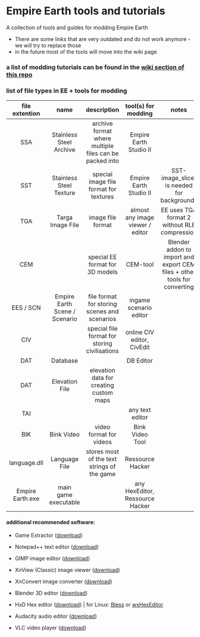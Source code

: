 # Empire Earth tools and tutorials

A collection of tools and guides for modding Empire Earth

- There are some links that are very outdated and do not work anymore - we will try to replace those
- in the future most of the tools will move into the wiki page

### a list of modding tutorials can be found in the [wiki section of this repo](https://github.com/EE-modders/Empire-Earth-toolbox/wiki)

### list of file types in EE + tools for modding

| file extention   | name                          | description                                            | tool(s) for modding              | notes                                                                     | link                                                                                                                                                                              | documentation / guides                                                     |
|:----------------:|:-----------------------------:|:------------------------------------------------------:|:--------------------------------:|:-------------------------------------------------------------------------:|:---------------------------------------------------------------------------------------------------------------------------------------------------------------------------------:|:--------------------------------------------------------------------------:|
| SSA              | Stainless Steel Archive       | archive format where multiple files can be packed into | Empire Earth Studio II           |                                                                           | [download](https://github.com/EE-modders/Empire-Earth-Studio-2/releases)                                                                                                          | [GitHub wiki](https://github.com/EE-modders/SSA-tool/wiki)                 |
| SST              | Stainless Steel Texture       | special image file format for textures                 | Empire Earth Studio II           | SST-image_slicer is needed for backgrounds                                | [download](https://github.com/EE-modders/Empire-Earth-Studio-2/releases)                                                                                                          | [GitHub wiki](https://github.com/EE-modders/SST-tool/wiki)                 |
| TGA              | Targa Image File              | image file format                                      | almost any image viewer / editor | EE uses TGA format 2 without RLE compression                              |                                                                                                                                                                                   | [TGA format spec](http://paulbourke.net/dataformats/tga/)                  |
| CEM              |                               | special EE format for 3D models                        | CEM-tool                         | Blender addon to import and export CEM files + other tools for converting | [CEM-tool](https://github.com/EE-modders/CEM-tool)                                                                                                                                | [GitHub wiki](https://github.com/EE-modders/CEM-tool/wiki)                 |
| EES / SCN        | Empire Earth Scene / Scenario | file format for storing scenes and scenarios           | ingame scenario editor           |                                                                           |                                                                                                                                                                                   | [GitHub wiki](https://github.com/coderbot16/scn/wiki/EE1-and-EEAOC-Format) |
| CIV              |                               | special file format for storing civilisations          | online CIV editor, CivEdit       |                                                                           | [online CIV editor](https://soerface.github.io/ee-civ-editor/#/), [CivEdit](https://github.com/EE-modders/Empire-Earth-toolbox/tree/master/Modding%20tools%20n%20scripts/CivEdit) | [GitHub wiki](https://github.com/EE-modders/Empire-Earth-toolbox/wiki)     |
| DAT              | Database                      |                                                        | DB Editor                        |                                                                           | [download](https://github.com/EE-modders/Empire-Earth---DB-Editor/releases)                                                                                                       | [GitHub wiki](https://github.com/EE-modders/Empire-Earth---DB-Editor/wiki) |
| DAT              | Elevation File                | elevation data for creating custom maps                |                                  |                                                                           |                                                                                                                                                                                   | [GitHub wiki](https://github.com/EE-modders/Empire-Earth-toolbox/wiki)     |
| TAI              |                               |                                                        | any text editor                  |                                                                           |                                                                                                                                                                                   | [GitHub wiki](https://github.com/EE-modders/Empire-Earth-toolbox/wiki)     |
| BIK              | Bink Video                    | video format for videos                                | Bink Video Tool                  |                                                                           | [download](https://github.com/EE-modders/Empire-Earth-toolbox/tree/master/Modding%20tools%20n%20scripts/Bink%20Video%20Tool)                                                      | [GitHub wiki](https://github.com/EE-modders/Empire-Earth-toolbox/wiki)     |
| language.dll     | Language File                 | stores most of the text strings of the game            | Ressource Hacker                 |                                                                           | [Ressource Hacker](http://www.angusj.com/resourcehacker/#download)                                                                                                                | [GitHub wiki](https://github.com/EE-modders/Empire-Earth-toolbox/wiki)     |
| Empire Earth.exe | main game executable          |                                                        | any HexEditor, Ressource Hacker  |                                                                           | [Ressource Hacker](http://www.angusj.com/resourcehacker/#download)                                                                                                                |                                                                            |

#### additional recommended software:

- Game Extractor ([download](https://sourceforge.net/projects/gameextractor/files/latest/download))

- Notepad++ text editor ([download](https://notepad-plus-plus.org/downloads/))

- GIMP image editor ([download](https://www.gimp.org/))

- XnView (Classic) image viewer ([download](https://www.xnview.com/en/xnview/))

- XnConvert image converter ([download](https://www.xnview.com/de/xnconvert/))

- Blender 3D editor ([download](https://www.blender.org/))

- HxD Hex editor ([download](https://mh-nexus.de/en/hxd/)) | for Linux: [Bless](https://github.com/afrantzis/bless) or [wxHexEditor](https://www.wxhexeditor.org/)

- Audacity audio editor ([download](https://www.audacityteam.org/download/))

- VLC video player ([download](https://www.videolan.org/vlc/index.de.html))
